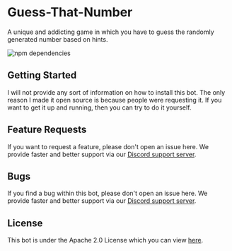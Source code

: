 # Guess-That-Number
A unique and addicting game in which you have to guess the randomly generated number based on hints.

![npm dependencies](https://david-dm.org/PassTheMayo/Guess-That-Number.svg "npm dependencies")

## Getting Started
I will not provide any sort of information on how to install this bot. The only reason I made it open source is because people were requesting it. If you want to get it up and running, then you can try to do it yourself.

## Feature Requests
If you want to request a feature, please don't open an issue here. We provide faster and better support via our [Discord support server](https://discord.gg/3hqURjk).

## Bugs
If you find a bug within this bot, please don't open an issue here. We provide faster and better support via our [Discord support server](https://discord.gg/3hqURjk).

## License
This bot is under the Apache 2.0 License which you can view [here](https://github.com/PassTheMayo/Guess-That-Number/blob/master/LICENSE).
